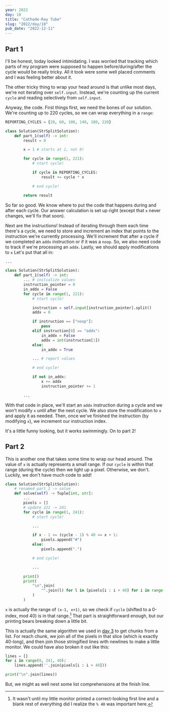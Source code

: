 ```yaml
---
year: 2022
day: 10
title: "Cathode-Ray Tube"
slug: "2022/day/10"
pub_date: "2022-12-11"
---
```


## Part 1

I'll be honest, today looked intimidating. I was worried that tracking which parts of my program were supposed to happen before/during/after the cycle would be really tricky. All it took were some well placed comments and I was feeling better about it.

The other tricky thing to wrap your head around is that unlike most days, we're not iterating over `self.input`. Instead, we're counting up the current `cycle` and reading selectively from `self.input`.

Anyway, the code. First things first, we need the bones of our solution. We're counting up to 220 cycles, so we can wrap everything in a `range`:

```py
REPORTING_CYCLES = {20, 60, 100, 140, 180, 220}

class Solution(StrSplitSolution):
    def part_1(self) -> int:
        result = 0

        x = 1 # starts at 1, not 0!

        for cycle in range(1, 221):
            # start cycle!

            if cycle in REPORTING_CYCLES:
                result += cycle * x

            # end cycle!

        return result
```

So far so good. We know where to put the code that happens during and after each cycle. Our answer calculation is set up right (except that `x` never changes, we'll fix that soon).

Next are the instructions! Instead of iterating through them each time there's a cycle, we need to store and increment an index that points to the instruction we're currently processing. We'll increment that after a cycle if we completed an `addx` instruction or if it was a `noop`. So, we also need code to track if we're processing an `addx`. Lastly, we should apply modifications to `x` Let's put that all in:

```py
...

class Solution(StrSplitSolution):
    def part_1(self) -> int:
        ... # initialize values
        instruction_pointer = 0
        in_addx = False
        for cycle in range(1, 221):
            # start cycle!

            instruction = self.input[instruction_pointer].split()
            addx = 0

            if instruction == ["noop"]:
                pass
            elif instruction[0] == "addx":
                in_addx = False
                addx = int(instruction[1])
            else:
                in_addx = True

            ... # report values

            # end cycle!

            if not in_addx:
                x += addx
                instruction_pointer += 1

        ...
```

With that code in place, we'll start an `addx` instruction during a cycle and we won't modify `x` until after the next cycle. We also store the modification to `x` and apply it as needed. Then, once we've finished the instruction (by modifying `x`), we increment our instruction index.

It's a little funny looking, but it works swimmingly. On to part 2!

## Part 2

This is another one that takes some time to wrap our head around. The value of `x` is actually represents a small range. If our `cycle` is within that range (during the cycle) then we light up a pixel. Otherwise, we don't. Luckily, we don't have much code to add!

```py
class Solution(StrSplitSolution):
    # renamed part_1 -> solve
    def solve(self) -> Tuple[int, str]:
        ...
        pixels = []
        # update 221 -> 241
        for cycle in range(1, 241):
            # start cycle!

            ...

            if x - 1 <= (cycle - 1) % 40 <= x + 1:
                pixels.append("#")
            else:
                pixels.append(".")

            # end cycle!

            ...

        print()
        print(
            "\n".join(
                "".join(l) for l in [pixels[i : i + 40] for i in range(0, 241, 40)]
            )
        )
```

`x` is actually the range of `(x-1, x+1)`, so we check if `cycle` (shifted to a 0-index, mod 40) is in that range.[^1] That part is straightforward enough, but our printing bears breaking down a little bit.

This is actually the same algorithm we used in [day 3](https://github.com/xavdid/advent-of-code/tree/main/solutions/2022/day_03#part-2) to get chunks from a list. For reach chunk, we join all of the pixels in that slice (which is exactly 40-long), and then join those stringified lines with newlines to make a little monitor. We could have also broken it out like this:

```py
lines = []
for i in range(0, 241, 40):
    lines.append(''.join(pixels[i : i + 40]))

print("\n".join(lines))
```

But, we might as well nest some list comprehensions at the finish line.

[^1]: It wasn't until my little monitor printed a correct-looking first line and a blank rest of everything did I realize the `% 40` was important here.
